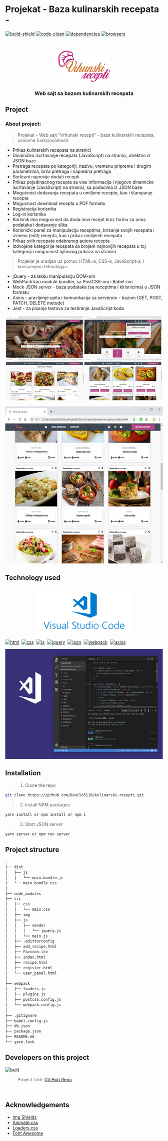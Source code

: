 # Projekat - Baza kulinarskih recepata - 

[![build-shield]](#)
[![code-clean]](#)
[![dependencies]](#)
[![browsers]](#)


<br />
<p align="center">
  <a href="">
    <img src="./src/img/logo3.png" alt="Logo">
  </a>

<h3 align="center">Web sajt sa bazom kulinarskih recepata</h3>

## Project
### About project:
> Projekat - Web sajt "Vrhunski recepti" - baza kulinarskih recepata, osnovne funkcionalnosti:
- Prikaz kulinarskih recepata na stranici
- Dinamičko iscrtavanje recepata (JavaScript) na stranici, direktno iz JSON baze
- Pretraga recepata po kategoriji, nazivu, vremenu pripreme i drugim parametrima, brza pretraga i napredna pretraga
- Sortirani najnovije dodati recepti
- Prikaz pojedinacnog recepta sa vise informacija i njegovo dinamicko iscrtavanje (JavaScript) na stranici, sa podacima iz JSON baze
- Mogućnost dodavanja recepata u omiljene recepte, kao i štampanje recepta
- Mogucnost download recepta u PDF formatu
- Registracija korisnika
- Log-in korisnika
- Korisnik ima mogucnost da doda novi recept kroz formu za unos podataka i dodavanje slika
- Korisnički panel za manipulaciju receptima, brisanje svojih recepata i izmena (edit) recepta, kao i prikaz omiljenih recepata
- Prikaz svih recepata odabranog autora recepta
- Izdvojene kategorije recepata sa brojem najnovijih recepata u toj kategoriji i mogucnost njihovog prikaza na stranici

> Projekat je uradjen uz pomoc HTML-a, CSS-a, JavaScript-a, i koriscenjem tehnologija:
- jQuery - za lakšu manipulaciju DOM-om
- WebPack kao module bundler, sa PostCSS-om i Babel-om
- Mock JSON server - baza podataka (sa receptima i kirisnicima) u JSON formatu
- Axios - pravljenje upita i komunikacija sa serverom - bazom (GET, POST, PATCH, DELETE metode)
- Jest - za pisanje testova za testiranje JavaScript koda

![product-screenshot]
<p align="center">
    <img src="./forReadme/recipesFull.jpg" alt="Screen" width="640" height="500">

## Technology used

<p align="center">
    <img src="./forReadme/visualstudiocode.png" alt="Logo" width="300" height="150">

[![html]](#)&nbsp;
[![css]](#)&nbsp;
[![js]](#)&nbsp;
[![jquery]](https://jquery.com)&nbsp;
[![json]](https://my-json-server.typicode.com/)&nbsp;
[![webpack]](https://webpack.js.org/)&nbsp;
[![axios]](https://www.npmjs.com/package/axios)
<br>
<p align="center">
    <img src="./forReadme/vscode.png" alt="Logo" width="700" height="350">
<br>

## Installation

> 1. Clone the repo
```sh
git clone https://github.com/Danilo3110/kulinarski-recepti.git
```
> 2. Install NPM packages
```sh
yarn install or npm install or npm i
```
> 3. Start JSON server
```sh
yarn server or npm run server
```

## Project structure
```sh
.
├── dist
│   ├── js
│   │   └── main.bundle.js
│   └── main.bundle.css
│
├── node_modules
├── src
│   ├── css
│   │   └── main.css
│   ├── img
│   ├── js
│   │   ├── vendor
│   │   │   └── jquery.js
│   │   └── main.js
│   ├── .edittorconfig
│   ├── add_recipe.html
│   ├── Favicon.ico
│   ├── index.html
│   ├── recipe.html
│   ├── register.html
│   └── user_panel.html
│
├── webpack
│   ├── loaders.js
│   ├── plugins.js
│   ├── postcss.config.js
│   └── webpack.config.js
│
├── .gitignore
├── babel.config.js
├── db.json
├── package.json
├── README.md
└── yarn.lock
```

## Developers on this project

[![built]](https://github.com/Danilo3110)<br>

> Project Link: [Git Hub Repo](https://github.com/Danilo3110/kulinarski-recepti)

<br>

## Acknowledgements

* [Img Shields](https://shields.io)
* [Animate.css](https://daneden.github.io/animate.css)
* [Loaders.css](https://connoratherton.com/loaders)
* [Font Awesome](https://fontawesome.com)

<!-- LINKS & IMAGES -->
[build-shield]: https://img.shields.io/badge/build-passing-brightgreen.svg?style=popout
[code-clean]: https://img.shields.io/badge/code_style-standard-brightgreen.svg?style=popout
[dependencies]: https://img.shields.io/badge/dependencies-up_to_date-brightgreen.svg?style=popout
[browsers]: https://img.shields.io/badge/browsers-Chrome|Firefox|Opera|Brave-blue.svg?style=popout
[built]: https://img.shields.io/badge/BUILT_BY_DEVELOPER-_Danilo_Lukic-important.svg?style=for-the-badge&logo=git
[html]: https://img.shields.io/badge/HTML-v5-red.svg?style=popout-square&logo=html5
[css]: https://img.shields.io/badge/CSS-v3-blue.svg?style=popout-square&logo=css3
[js]: https://img.shields.io/badge/JavaScript-ES6-yellow.svg?style=popout-square&logo=javascript
[jquery]: https://img.shields.io/badge/jQuery-v3.3.1-violet.svg?style=popout-square&logo=jquery
[json]: https://img.shields.io/badge/JSON-v0.14.2-green.svg?style=popout-square&logo=json
[webpack]: https://img.shields.io/badge/WebPack-v4.29.6-blue.svg?style=popout-square&logo=webpack
[axios]: https://img.shields.io/badge/AXIOS-v0.18-lightblue.svg?style=popout-square&logo=codesandbox
[product-screenshot]: ./forReadme/SS_recipes.jpg